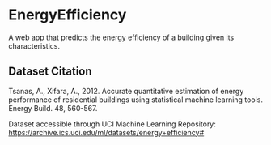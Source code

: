 # EnergyEfficiency

A web app that predicts the energy efficiency of a building given its characteristics.


## Dataset Citation

Tsanas, A., Xifara, A., 2012. Accurate quantitative estimation of energy performance of residential buildings using statistical machine learning tools. Energy Build. 48, 560-567.
  
Dataset accessible through UCI Machine Learning Repository: https://archive.ics.uci.edu/ml/datasets/energy+efficiency#
